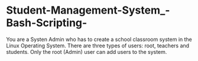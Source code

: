 # Student-Management-System_-Bash-Scripting-
You are a Systen Admin who has to create a school classroom system in the Linux Operating System. There are three types of users: root, teachers and students. Only the root (Admin) user can add users to the system.
